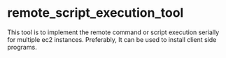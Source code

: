 # remote_script_execution_tool
This tool is to implement the remote command or script execution serially for multiple ec2 instances. Preferably, It can be used to install client side programs.
